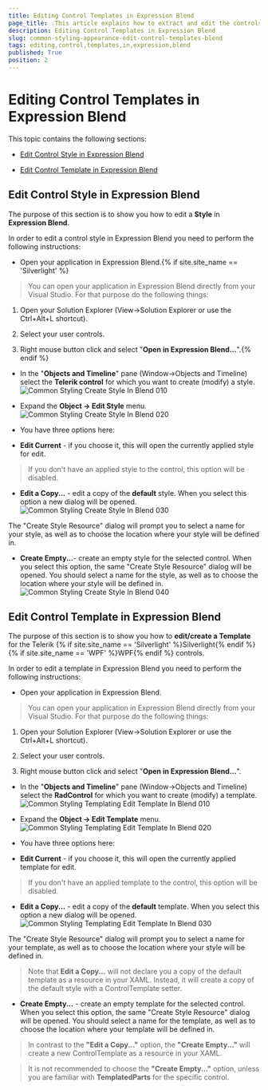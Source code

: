 ```yaml
---
title: Editing Control Templates in Expression Blend
page_title: .This article explains how to extract and edit the controls' styles and templates in Microsoft Blend.
description: Editing Control Templates in Expression Blend
slug: common-styling-appearance-edit-control-templates-blend
tags: editing,control,templates,in,expression,blend
published: True
position: 2
---
```


# Editing Control Templates in Expression Blend



This topic contains the following sections:

* [Edit Control Style in Expression Blend](#editing-control-templates-in-expression-blend)

* [Edit Control Template in Expression Blend](#edit-control-style-in-expression-blend)

## Edit Control Style in Expression Blend

The purpose of this section is to show you how to edit a __Style__ in __Expression Blend__. 

In order to edit a control style in Expression Blend you need to perform the following instructions:

* Open your application in Expression Blend.{% if site.site_name == 'Silverlight' %}

>You can open your application in Expression Blend directly from your Visual Studio. For that purpose do the following things:

1. Open your Solution Explorer (View->Solution Explorer or use the Ctrl+Alt+L shortcut).

1. Select your user controls.

1. Right mouse button click and select "__Open in Expression Blend...__".{% endif %}

* In the "__Objects and Timeline__" pane (Window->Objects and Timeline) select the __Telerik control__ for which you want to create (modify) a style.
![Common Styling Create Style In Blend 010](images/Common_StylingCreateStyleInBlend_010.png)

* Expand the __Object -> Edit Style__ menu.
![Common Styling Create Style In Blend 020](images/Common_StylingCreateStyleInBlend_020.png)

* You have three options here:

* __Edit Current__ - if you choose it, this will open the currently applied style for edit.

>If you don't have an applied style to the control, this option will be disabled.

* __Edit a Copy...__ - edit a copy of the __default__ style. When you select this option a new dialog will be opened.
 ![Common Styling Create Style In Blend 030](images/Common_StylingCreateStyleInBlend_030.png)

The "Create Style Resource" dialog will prompt you to select a name for your style, as well as to choose the location where your style will be defined in.

* __Create Empty...__- create an empty style for the selected control. When you select this option, the same "Create Style Resource" dialog will be opened. You should select a name for the style, as well as to choose the location where your style will be defined in.
![Common Styling Create Style In Blend 040](images/Common_StylingCreateStyleInBlend_040.png)

## Edit Control Template in Expression Blend

The purpose of this section is to show you how to __edit/create a Template__ for the Telerik {% if site.site_name == 'Silverlight' %}Silverlight{% endif %}{% if site.site_name == 'WPF' %}WPF{% endif %} controls.

In order to edit a template in Expression Blend you need to perform the following instructions:

* Open your application in Expression Blend.

>You can open your application in Expression Blend directly from your Visual Studio. For that purpose do the following things:

1. Open your Solution Explorer (View->Solution Explorer or use the Ctrl+Alt+L shortcut).

1. Select your user controls.

1. Right mouse button click and select "__Open in Expression Blend...__".

* In the "__Objects and Timeline__" pane (Window->Objects and Timeline) select the __RadControl__ for which you want to create (modify) a template.
![Common Styling Templating Edit Template In Blend 010](images/Common_StylingTemplatingEditTemplateInBlend_010.png)

* Expand the __Object -> Edit Template__ menu.
![Common Styling Templating Edit Template In Blend 020](images/Common_StylingTemplatingEditTemplateInBlend_020.png)

* You have three options here:

* __Edit Current__ - if you choose it, this will open the currently applied template for edit.

>If you don't have an applied template to the control, this option will be disabled.

* __Edit a Copy...__ - edit a copy of the __default__ template. When you select this option a new dialog will be opened.
![Common Styling Templating Edit Template In Blend 030](images/Common_StylingTemplatingEditTemplateInBlend_030.png)

The "Create Style Resource" dialog will prompt you to select a name for your template, as well as to choose the location where your style will be defined in.

>Note that __Edit a Copy...__ will not declare you a copy of the default template as a resource in your XAML. Instead, it will create a copy of the default style with a ControlTemplate setter.

* __Create Empty...__ - create an empty template for the selected control. When you select this option, the same "Create Style Resource" dialog will be opened. You should select a name for the template, as well as to choose the location where your template will be defined in.

>In contrast to the __"Edit a Copy..."__ option, the __"Create Empty..."__ will create a new ControlTemplate as a resource in your XAML.

>It is not recommended to choose the __"Create Empty..."__ option, unless you are familiar with __TemplatedParts__ for the specific control.
